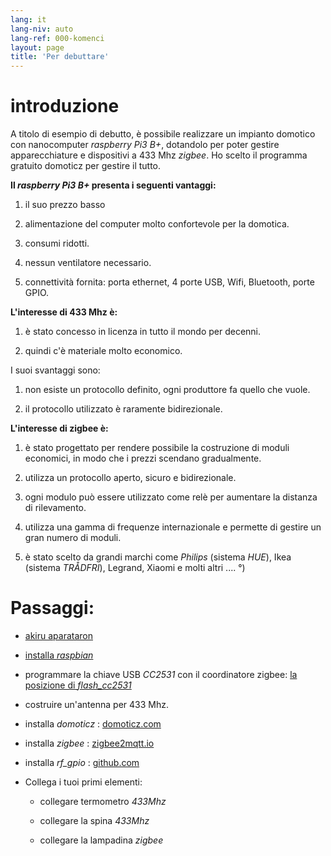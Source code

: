 ```yaml
---
lang: it
lang-niv: auto
lang-ref: 000-komenci
layout: page
title: 'Per debuttare'
---
```


# introduzione
A titolo di esempio di debutto, è possibile realizzare un impianto domotico con nanocomputer _raspberry Pi3 B+_, dotandolo per poter gestire apparecchiature e dispositivi a 433 Mhz _zigbee_. Ho scelto il programma gratuito domoticz per gestire il tutto.

**Il _raspberry Pi3 B+_ presenta i seguenti vantaggi:**

 1. il suo prezzo basso


 2. alimentazione del computer molto confortevole per la domotica.


 3. consumi ridotti.


 4. nessun ventilatore necessario.


 5. connettività fornita: porta ethernet, 4 porte USB, Wifi, Bluetooth, porte GPIO.




**L'interesse di 433 Mhz è:**

 1. è stato concesso in licenza in tutto il mondo per decenni.


 2. quindi c'è materiale molto economico.



 
I suoi svantaggi sono:

 1. non esiste un protocollo definito, ogni produttore fa quello che vuole.


 2. il protocollo utilizzato è raramente bidirezionale.




**L'interesse di zigbee è:**

 1. è stato progettato per rendere possibile la costruzione di moduli economici, in modo che i prezzi scendano gradualmente.


 1. utilizza un protocollo aperto, sicuro e bidirezionale.


 1. ogni modulo può essere utilizzato come relè per aumentare la distanza di rilevamento.


 1. utilizza una gamma di frequenze internazionale e permette di gestire un gran numero di moduli.


 1. è stato scelto da grandi marchi come _Philips_ (sistema _HUE_), Ikea (sistema _TRÅDFRI_), Legrand, Xiaomi e molti altri .... °)




# Passaggi:

* [akiru aparataron](_posts/2020-08-31-aparataro.md)


* [installa _raspbian_](_posts/2020-12-22-instali_raspbian.md)


* programmare la chiave USB _CC2531_  con il coordinatore zigbee: [ la posizione di _flash_cc2531_](https://jmichault.github.io/flash_cc2531-dok/)


* costruire un'antenna per 433 Mhz.


* installa _domoticz_ : [domoticz.com](https://www.domoticz.com/wiki/Raspberry_Pi)
  


* installa _zigbee_ : [zigbee2mqtt.io](https://www.zigbee2mqtt.io/getting_started/running_zigbee2mqtt.html)


* installa _rf_gpio_ : [github.com](https://github.com/jmichault/rf_gpio/blob/master/LeguMin.md)
  


* Collega i tuoi primi elementi:  


  * collegare termometro _433Mhz_


  * collegare la spina _433Mhz_


  * collegare la lampadina _zigbee_



